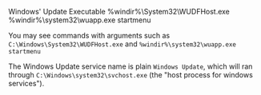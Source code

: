 <!--more-->
Windows' Update Executable
%windir%\\System32\\WUDFHost.exe
%windir%\\system32\\wuapp.exe startmenu

You may see commands with arguments such as
<code>C:\\Windows\\System32\\WUDFHost.exe</code> and <code>%windir%\\system32\\wuapp.exe startmenu</code>

The Windows Update service name is plain <code>Windows Update</code>, which will ran through <code>C:\\Windows\\system32\\svchost.exe</code> (the "host process for windows services").